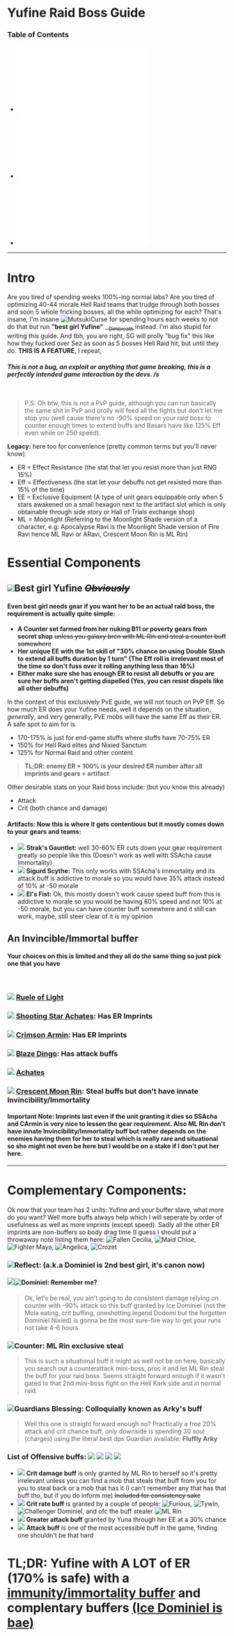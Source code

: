 # Yufine Raid Boss Guide

### Table of Contents
- ![Intro](Yufine%20Raid%20Boss%20Guide.md#intro)
- ![Essentials Components](Yufine%20Raid%20Boss%20Guide.md#essential-components)
- ![Complementary Components](Yufine%20Raid%20Boss%20Guide.md#complementary-components)

---

# Intro
Are you tired of spending weeks 100%-ing normal labs? Are you tired of optimizing 40-44 morale Hell Raid teams that trudge through both bosses and soon 5 whole fricking bosses, all the while optimizing for each? That's insane, I'm insane ![MutsukiCurse](https://cdn.discordapp.com/attachments/559988477991583747/627001616943546368/MutsukiYou.png) for spending hours each weeks to not do that but run **"best girl Yufine"** <sub> ~~- Dimbreath~~ </sub>  instead. I'm also stupid for writing this guide. And tbh, you are right, SG will prolly "bug fix" this like how they fucked over Sez as soon as 5 bosses Hell Raid hit, but until they do. **THIS IS A FEATURE**, I repeat, 
#### **_This is not a bug, an exploit or anything that game breaking, this is a perfectly intended game interaction by the devs. /s_** 

<br/>

> P.S: Oh btw, this is not a PvP guide, although you can run basically the same shit in PvP and prolly will feed all the fights but don't let me stop you (well cause there's no -90% speed on your raid boss to counter enough times to extend buffs and Basars have like 125% Eff even while on 250 speed). 

**Legacy:** here too for convenience (pretty common terms but you'll never know)
- ER = Effect Resistance (the stat that let you resist more than just RNG 15%)
- Eff = Effectiveness (the stat let your debuffs not get resisted more than 15% of the time)
- EE = Exclusive Equipment (A type of unit gears equippable only when 5 stars awakened on a small hexagon next to the artifact slot which is only obtainable through side story or Hall of Trials exchange shop)
- ML = Moonlight (Referring to the Moonlight Shade version of a character, e.g: Apocalypse Ravi is the Moonlight Shade version of Fire Ravi hence ML Ravi or ARavi, Crescent Moon Rin is ML Rin)

# Essential Components

## ![](https://assets.epicsevendb.com/hero/yufine/small.png)**Best girl Yufine** ~~_Obviously_~~

#### Even best girl needs gear if you want her to be an actual raid boss, the requirement is actually quite simple:
 - **A Counter set farmed from her nuking B11 or poverty gears from secret shop** ~~unless you galaxy bren with ML Rin and steal a counter buff somewhere~~
 - **Her unique EE with the 1st skill of "30% chance on using Double Slash to extend all buffs duration by 1 turn" (The Eff roll is irrelevant most of the time so don't fuss over it rolling anything less than 16%)**
 - **Either make sure she has enough ER to resist all debuffs or you are sure her buffs aren't getting dispelled (Yes, you can resist dispels like all other debuffs)**

In the context of this exclusively PvE guide, we will not touch on PvP Eff. So how much ER does your Yufine needs, well it depends on the situation, _generally_, and very generally, PvE mobs will have the same Eff as their ER. A safe spot to aim for is 
- 170-175% is just for end-game stuffs where stuffs have 70-75% ER
- 150% for Hell Raid elites and Nixied Sanctum
- 125% for Normal Raid and other content
> **TL;DR: enemy ER + 100% is your desired ER number after all imprints and gears + artifact**

Other desirable stats on your Raid boss include: (but you know this already)
- Attack
- Crit (both chance and damage)

#### Artifacts: Now this is where it gets contentious but it mostly comes down to your gears and teams:
- ![](https://assets.epicsevendb.com/artifact/strak-gauntlet/icon.png) **Strak's Gauntlet:** well 30-60% ER cuts down your gear requirement greatly so people like this (Doesn't work as well with SSAcha cause Immortality)
- ![](https://assets.epicsevendb.com/artifact/sigurd-scythe/icon.png) **Sigurd Scythe:** This only works with SSAcha's immortality and its attack buff is addictive to morale so you would have 35% attack instead of 10% at -50 morale
- ![](https://assets.epicsevendb.com/artifact/els-fist/icon.png) **El's Fist:** Ok, this mostly doesn't work cause speed buff from this is addictive to morale so you would be having 60% speed and not 10% at -50 morale, but you can have counter buff somewhere and it still can work, maybe, still steer clear of it is my opinion

## **An Invincible/Immortal buffer** 
#### Your choices on this is limited and they all do the same thing so just pick one that you have

<br/>

### ![](https://assets.epicsevendb.com/hero/ruele-of-light/small.png) **[Ruele of Light](https://epicsevendb.com/hero/ruele-of-light)**
### ![](https://assets.epicsevendb.com/hero/shooting-star-achates/small.png) **[Shooting Star Achates](https://epicsevendb.com/hero/shooting-star-achates): Has ER Imprints**
### ![](https://assets.epicsevendb.com/hero/crimson-armin/small.png) **[Crimson Armin](https://epicsevendb.com/hero/crimson-armin): Has ER Imprints**
### ![](https://assets.epicsevendb.com/hero/blaze-dingo/small.png) **[Blaze Dingo](https://epicsevendb.com/hero/blaze-dingo): Has attack buffs**
### ![](https://assets.epicsevendb.com/hero/achates/small.png) **[Achates](https://epicsevendb.com/hero/achates)**
### ![](https://assets.epicsevendb.com/hero/crescent-moon-rin/small.png) **[Crescent Moon Rin](https://epicsevendb.com/hero/crescent-moon-rin): Steal buffs but don't have innate Invincibility/Immortality**
#### **Important Note**: Imprints last even if the unit granting it dies so SSAcha and CArmin is very nice to lessen the gear requirement. Also ML Rin don't have innate Invincibility/Immortality buff but rather depends on the enemies having them for her to steal which is really rare and situational so she might not even be here but I would be on a stake if I don't put her here.

---

# Complementary Components:
Ok now that your team has 2 units: Yufine and your buffer slave, what more do you want? Well more buffs always help which I will seperate by order of usefulness as well as more imprints (except speed). Sadly all the other ER imprints are non-buffers so body drag time (I guess I should put a throwaway note listing them here: ![Fallen Cecilia](https://epicsevendb.com/hero/fallen-cecilia), ![Maid Chloe](https://epicsevendb.com/hero/maid-chloe), ![Fighter Maya](https://epicsevendb.com/hero/fighter-maya), ![Angelica](https://epicsevendb.com/hero/angelica), ![Crozet](https://epicsevendb.com/hero/crozet)
### ![](https://assets.epicsevendb.com/buff/stic_reflect.png)Reflect: (a.k.a Dominiel is 2nd best girl, it's canon now)
#### ![](https://assets.epicsevendb.com/hero/dominiel/small.png)![Dominiel](https://epicsevendb.com/hero/dominiel): Remember me?
> Ok, let's be real, you ain't going to do consistent damage relying on counter with -90% attack so this buff granted by Ice Dominiel (not the Mola eating, crit buffing, oneshotting legend Dodomi but the forgotten Dominiel Nixied) is gonna be the most sure-fire way to get your runs not take 4-6 hours
### ![](https://assets.epicsevendb.com/buff/stic_counter.png)Counter: ML Rin exclusive steal
> This is such a situational buff it might as well not be on here, basically you search out a counterattack mini-boss, proc it and let ML Rin steal the buff for your raid boss. Seems straight forward enough if it wasn't gated to that 2nd mini-boss fight on the Hell Kark side and in normal raid.
### ![](https://epic7x.com/wp-content/uploads/2019/03/guardians-blessing.png)Guardians Blessing: Colloquially known as Arky's buff
> Well this one is straight forward enough no? Practically a free 20% attack and crit chance buff, only downside is spending 30 soul (charges) using the literal best dps Guardian available: **Fluffly Arky**
### List of Offensive buffs: ![](https://assets.epicsevendb.com/buff/stic_cridmg_up.png) ![](https://assets.epicsevendb.com/buff/stic_cri_up.png) ![](https://assets.epicsevendb.com/buff/stic_att_up.png) ![](https://assets.epicsevendb.com/buff/stic_att_up2.png)
- ![](https://assets.epicsevendb.com/buff/stic_cridmg_up.png) **Crit damage buff** is only granted by ML Rin to herself so it's pretty irrelevant unless you can find a mob that steals that buff from you for you to steal back or a mob that has it (I can't remember any that has that buff tho, but if you do inform me) ~~Included for consistency sake~~
- ![](https://assets.epicsevendb.com/buff/stic_cri_up.png) **Crit rate buff** is granted by a couple of people: ![Furious](https://epicsevendb.com/hero/furious), ![Tywin](https://epicsevendb.com/hero/tywin), ![Challenger Dominiel](https://epicsevendb.com/hero/challenger-dominiel), and ofc the buff stealer ![ML Rin](https://epicsevendb.com/hero/crescent-moon-rin) 
- ![](https://assets.epicsevendb.com/buff/stic_att_up2.png) **Greater attack buff** granted by Yuna through her EE at a 30% chance
- ![](https://assets.epicsevendb.com/buff/stic_att_up.png) **Attack buff** is one of the most accessible buff in the game, finding one shouldn't be that hard

# TL;DR: Yufine with A LOT of ER (170% is safe) with a [immunity/immortality buffer](Yufine%20Raid%20Boss%20Guide.md#an-invincibleimmortal-buffer) and complentary buffers [(Ice Dominiel is bae)](#Reflect:)
